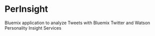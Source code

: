 # PerInsight
Bluemix application to analyze Tweets with Bluemix Twitter and Watson Personality Insight Services
